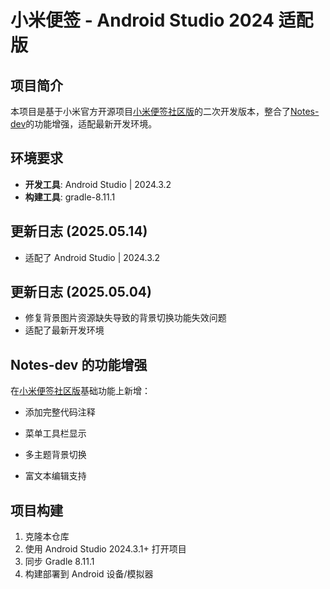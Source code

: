 # 小米便签 - Android Studio 2024 适配版



## 项目简介
本项目是基于小米官方开源项目[小米便签社区版](https://github.com/MiCode/Notes)的二次开发版本，整合了[Notes-dev](https://github.com/cecildelakers/Notes-dev)的功能增强，适配最新开发环境。



## 环境要求
- **开发工具**: Android Studio | 2024.3.2
- **构建工具**: gradle-8.11.1

## 更新日志 (2025.05.14)

- 适配了 Android Studio | 2024.3.2



## 更新日志 (2025.05.04)

- 修复背景图片资源缺失导致的背景切换功能失效问题
- 适配了最新开发环境



## Notes-dev 的功能增强

在[小米便签社区版](https://github.com/MiCode/Notes)基础功能上新增：

- 添加完整代码注释

- 菜单工具栏显示
- 多主题背景切换
- 富文本编辑支持



## 项目构建

1. 克隆本仓库
2. 使用 Android Studio 2024.3.1+ 打开项目
3. 同步 Gradle 8.11.1
4. 构建部署到 Android 设备/模拟器


